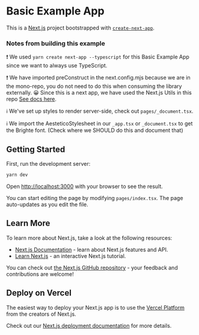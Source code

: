 # Basic Example App

This is a [Next.js](https://nextjs.org/) project bootstrapped with
[`create-next-app`](https://github.com/vercel/next.js/tree/canary/packages/create-next-app).

### Notes from building this example

❗️ We used `yarn create next-app --typescript` for this Basic Example App since
we want to always use TypeScript.

❗️ We have imported preConstruct in the next.config.mjs because we are in the
mono-repo, you do not need to do this when consuming the library externally. 😀
Since this is a next app, we have used the Next.js Utils in this repo
[See docs here](https://spark.brighte.com.au/package/next-utils).

ℹ️ We've set up styles to render server-side, check out `pages/_document.tsx`.

ℹ️ We import the AesteticoStylesheet in our `_app.tsx` or `_document.tsx` to get
the Brighte font. (Check where we SHOULD do this and document that)

## Getting Started

First, run the development server:

```bash
yarn dev
```

Open [http://localhost:3000](http://localhost:3000) with your browser to see the
result.

You can start editing the page by modifying `pages/index.tsx`. The page
auto-updates as you edit the file.

## Learn More

To learn more about Next.js, take a look at the following resources:

- [Next.js Documentation](https://nextjs.org/docs) - learn about Next.js
  features and API.
- [Learn Next.js](https://nextjs.org/learn) - an interactive Next.js tutorial.

You can check out
[the Next.js GitHub repository](https://github.com/vercel/next.js/) - your
feedback and contributions are welcome!

## Deploy on Vercel

The easiest way to deploy your Next.js app is to use the
[Vercel Platform](https://vercel.com/new?utm_medium=default-template&filter=next.js&utm_source=create-next-app&utm_campaign=create-next-app-readme)
from the creators of Next.js.

Check out our
[Next.js deployment documentation](https://nextjs.org/docs/deployment) for more
details.
